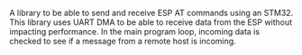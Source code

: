 A library to be able to send and receive ESP AT commands using an STM32. This library uses UART DMA to be able to receive data from the ESP without impacting performance. In the main program loop, incoming data is checked to see if a message from a remote host is incoming.